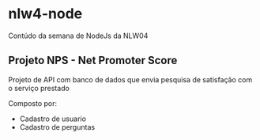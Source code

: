 # nlw4-node
 Contúdo da semana de NodeJs da NLW04

 ## Projeto NPS - Net Promoter Score
 Projeto de API com banco de dados que envia pesquisa de satisfação com o serviço prestado

 Composto por:

 - Cadastro de usuario
 - Cadastro de perguntas
